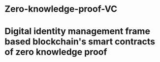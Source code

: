# Zero-knowledge-proof-VC
# Digital identity management frame based blockchain's smart contracts of zero knowledge proof
